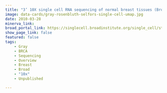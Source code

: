 ```yaml
---
title: "3’ 10X single cell RNA sequencing of normal breast tissues (Broad SCP2937)"
image: data-cards/gray-rosenbluth-selfors-single-cell-umap.jpg
date: 2010-03-28
minerva_link:
broad_portal_link: https://singlecell.broadinstitute.org/single_cell/study/SCP2937
show_page_link: false
featured: false
tags:
    - Gray
    - BRCA
    - Sequencing
    - Overview
    - Breast
    - Broad
    - "10x"
    - Unpublished

---
```

